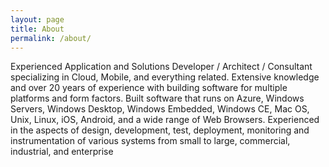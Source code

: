 ```yaml
---
layout: page
title: About
permalink: /about/
---
```


Experienced Application and Solutions Developer / Architect / Consultant specializing in Cloud, Mobile, and everything related. Extensive knowledge and over 20 years of experience with building software for multiple platforms and form factors. Built software that runs on Azure, Windows Servers, Windows Desktop, Windows Embedded, Windows CE, Mac OS, Unix, Linux, iOS, Android, and a wide range of Web Browsers. Experienced in the aspects of design, development, test, deployment, monitoring and instrumentation of various systems from small to large, commercial, industrial, and enterprise
